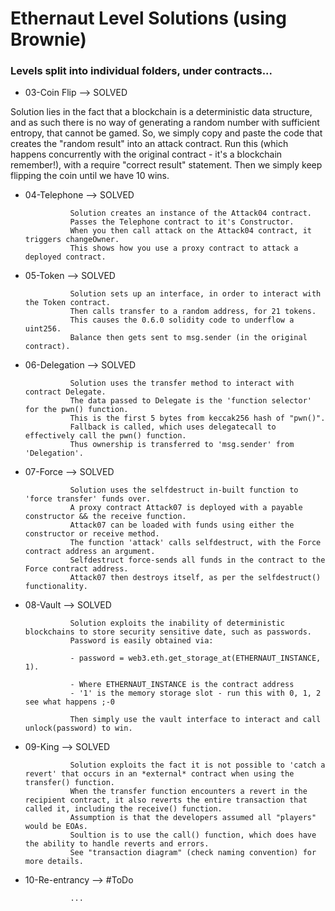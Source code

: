 # Ethernaut Level Solutions (using Brownie)

### Levels split into individual folders, under contracts...


- 03-Coin Flip
        -->     SOLVED
        
Solution lies in the fact that a blockchain is a deterministic data structure, and as such there is no way of generating a random number
with sufficient entropy, that cannot be gamed.
So, we simply copy and paste the code that creates the "random result" into an attack contract.
Run this (which happens concurrently with the original contract - it's a blockchain remember!), with a require "correct result" statement.
Then we simply keep flipping the coin until we have 10 wins.

- 04-Telephone
        -->     SOLVED
                
                Solution creates an instance of the Attack04 contract.
                Passes the Telephone contract to it's Constructor.
                When you then call attack on the Attack04 contract, it triggers changeOwner.
                This shows how you use a proxy contract to attack a deployed contract.


- 05-Token
        -->     SOLVED
                
                Solution sets up an interface, in order to interact with the Token contract.
                Then calls transfer to a random address, for 21 tokens. 
                This causes the 0.6.0 solidity code to underflow a uint256.  
                Balance then gets sent to msg.sender (in the original contract).

- 06-Delegation
        -->     SOLVED

                Solution uses the transfer method to interact with contract Delegate.
                The data passed to Delegate is the 'function selector' for the pwn() function.
                This is the first 5 bytes from keccak256 hash of "pwn()".
                Fallback is called, which uses delegatecall to effectively call the pwn() function.
                Thus ownership is transferred to 'msg.sender' from 'Delegation'.

- 07-Force
        -->     SOLVED

                Solution uses the selfdestruct in-built function to 'force transfer' funds over.
                A proxy contract Attack07 is deployed with a payable constructor && the receive function.
                Attack07 can be loaded with funds using either the constructor or receive method.
                The function 'attack' calls selfdestruct, with the Force contract address an argument.
                Selfdestruct force-sends all funds in the contract to the Force contract address.
                Attack07 then destroys itself, as per the selfdestruct() functionality.
                
- 08-Vault
        -->     SOLVED

                Solution exploits the inability of deterministic blockchains to store security sensitive date, such as passwords.
                Password is easily obtained via:

                - password = web3.eth.get_storage_at(ETHERNAUT_INSTANCE, 1).
                
                - Where ETHERNAUT_INSTANCE is the contract address
                - '1' is the memory storage slot - run this with 0, 1, 2 see what happens ;-0
                
                Then simply use the vault interface to interact and call unlock(password) to win.

- 09-King
        -->
                SOLVED

                Solution exploits the fact it is not possible to 'catch a revert' that occurs in an *external* contract when using the transfer() function.
                When the transfer function encounters a revert in the recipient contract, it also reverts the entire transaction that called it, including the receive() function.
                Assumption is that the developers assumed all "players" would be EOAs.
                Soultion is to use the call() function, which does have the ability to handle reverts and errors.
                See "transaction diagram" (check naming convention) for more details.

- 10-Re-entrancy
        -->
                #ToDo

                ...



